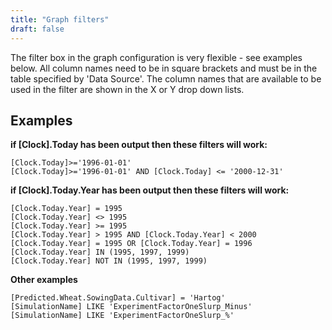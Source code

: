 ```yaml
---
title: "Graph filters"
draft: false
---
```


The filter box in the graph configuration is very flexible - see examples below. All column names need to be in square brackets and must be in the table specified by 'Data Source'. The column names that are available to be used in the filter are shown in the X or Y drop down lists.

## Examples

**if [Clock].Today has been output then these filters will work:**

```
[Clock.Today]>='1996-01-01'
[Clock.Today]>='1996-01-01' AND [Clock.Today] <= '2000-12-31'
```

**if [Clock].Today.Year has been output then these filters will work:**

```
[Clock.Today.Year] = 1995
[Clock.Today.Year] <> 1995
[Clock.Today.Year] >= 1995
[Clock.Today.Year] > 1995 AND [Clock.Today.Year] < 2000
[Clock.Today.Year] = 1995 OR [Clock.Today.Year] = 1996
[Clock.Today.Year] IN (1995, 1997, 1999)
[Clock.Today.Year] NOT IN (1995, 1997, 1999)
```

**Other examples**

```
[Predicted.Wheat.SowingData.Cultivar] = 'Hartog'
[SimulationName] LIKE 'ExperimentFactorOneSlurp_Minus'
[SimulationName] LIKE 'ExperimentFactorOneSlurp_%'
```